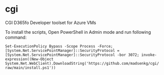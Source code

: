 # cgi
CGI D365fo Developer toolset for Azure VMs

To install the scripts, Open PowerShell in Admin mode and run following command:

`Set-ExecutionPolicy Bypass -Scope Process -Force; [System.Net.ServicePointManager]::SecurityProtocol = [System.Net.ServicePointManager]::SecurityProtocol -bor 3072; invoke-expression((New-Object System.Net.WebClient).DownloadString('https://github.com/madsenkg/cgi/raw/main/install.ps1'))`
